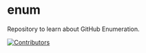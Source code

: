 # enum
Repository to learn about GitHub Enumeration.




































































































































[![Contributors](https://img.shields.io/badge/Contributors-3-brightgreen)](https://github.com/EurydiceCorp/enum/graphs/contributors)
